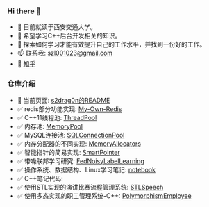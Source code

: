 ### Hi there 👋
- 🔭 目前就读于西安交通大学。
- 🌱 希望学习C++后台开发相关的知识。
- 🤔 探索如何学习才能有效提升自己的工作水平，并找到一份好的工作。
- 📫 联系我: szl001023@gmail.com
- 🚀 [知乎](https://www.zhihu.com/people/wo-zhu-zou-lu-dai-feng)

### 仓库介绍
- 📖 当前页面: [s2drag0n的README](https://github.com/s2drag0n/s2drag0n)
- ✅ redis部分功能实现: [My-Own-Redis](https://github.com/s2drag0n/cpp-my-redis)
- ✅ C++11线程池: [ThreadPool](https://github.com/s2drag0n/cpp-toy-module/ThreadPool)
- ✅ 内存池: [MemoryPool](https://github.com/s2drag0n/cpp-toy-module/MemoryPool)
- ✅ MySQL连接池: [SQLConnectionPool](https://github.com/s2drag0n/cpp-toy-module/SQLConnectionPool)
- ✅ 内存分配器的不同实现: [MemoryAllocators](https://github.com/s2drag0n/cpp-memory-allocators)
- ✅ 智能指针的简易实现: [SmartPointer](https://github.com/s2drag0n/cpp-smart-ptr-toy)
- ✅ 带噪联邦学习研究: [FedNoisyLabelLearning](https://github.com/s2drag0n/FedNoisyLabelLearning)
- ✅ 操作系统、数据结构、Linux学习笔记: [notebook](https://github.com/s2drag0n/notebooks)
- ✅ C++笔记代码: 
- ✅ 使用STL实现的演讲比赛流程管理系统: [STLSpeech](https://github.com/s2drag0n/STL-based-speech-contest-process-management-system)
- ✅ 使用多态实现的职工管理系统-C++: [PolymorphismEmployee](https://github.com/s2drag0n/Employee-Management-System-Based-on-Polymorphism)
  
<!--
**s2drag0n/s2drag0n** is a ✨ _special_ ✨ repository because its `README.md` (this file) appears on your GitHub profile.

Here are some ideas to get you started:

- 🔭 I’m currently working on ...
- 🌱 I’m currently learning ...
- 👯 I’m looking to collaborate on ...
- 🤔 I’m looking for help with ...
- 💬 Ask me about ...
- 📫 How to reach me: ...
- 😄 Pronouns: ...
- ⚡ Fun fact: ...
-->
